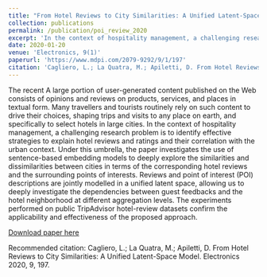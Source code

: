 ```yaml
---
title: "From Hotel Reviews to City Similarities: A Unified Latent-Space Model"
collection: publications
permalink: /publication/poi_review_2020
excerpt: 'In the context of hospitality management, a challenging research problem is to identify effective strategies to explain hotel reviews and ratings and their correlation with the urban context. Under this umbrella, the paper investigates the use of sentence-based embedding models to deeply explore the similarities and dissimilarities between cities in terms of the corresponding hotel reviews and the surrounding points of interests.'
date: 2020-01-20
venue: 'Electronics, 9(1)'
paperurl: 'https://www.mdpi.com/2079-9292/9/1/197'
citation: 'Cagliero, L.; La Quatra, M.; Apiletti, D. From Hotel Reviews to City Similarities: A Unified Latent-Space Model. Electronics 2020, 9, 197.'
---
```


The recent A large portion of user-generated content published on the Web consists of opinions and reviews on products, services, and places in textual form. Many travellers and tourists routinely rely on such content to drive their choices, shaping trips and visits to any place on earth, and specifically to select hotels in large cities. In the context of hospitality management, a challenging research problem is to identify effective strategies to explain hotel reviews and ratings and their correlation with the urban context. Under this umbrella, the paper investigates the use of sentence-based embedding models to deeply explore the similarities and dissimilarities between cities in terms of the corresponding hotel reviews and the surrounding points of interests. Reviews and point of interest (POI) descriptions are jointly modelled in a unified latent space, allowing us to deeply investigate the dependencies between guest feedbacks and the hotel neighborhood at different aggregation levels. The experiments performed on public TripAdvisor hotel-review datasets confirm the applicability and effectiveness of the proposed approach.

[Download paper here](https://www.mdpi.com/2079-9292/9/1/197)

Recommended citation: Cagliero, L.; La Quatra, M.; Apiletti, D. From Hotel Reviews to City Similarities: A Unified Latent-Space Model. Electronics 2020, 9, 197.
